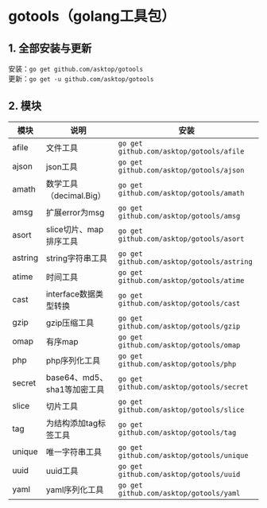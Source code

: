 # gotools（golang工具包）

## 1. 全部安装与更新

安装：`go get github.com/asktop/gotools`  
更新：`go get -u github.com/asktop/gotools`

## 2. 模块
| 模块 | 说明 | 安装 |
| --- | --- | --- |
|afile|文件工具|`go get github.com/asktop/gotools/afile`|
|ajson|json工具|`go get github.com/asktop/gotools/ajson`|
|amath|数学工具（decimal.Big）|`go get github.com/asktop/gotools/amath`|
|amsg|扩展error为msg|`go get github.com/asktop/gotools/amsg`|
|asort|slice切片、map排序工具|`go get github.com/asktop/gotools/asort`|
|astring|string字符串工具|`go get github.com/asktop/gotools/astring`|
|atime|时间工具|`go get github.com/asktop/gotools/atime`|
|cast|interface数据类型转换|`go get github.com/asktop/gotools/cast`|
|gzip|gzip压缩工具|`go get github.com/asktop/gotools/gzip`|
|omap|有序map|`go get github.com/asktop/gotools/omap`|
|php|php序列化工具|`go get github.com/asktop/gotools/php`|
|secret|base64、md5、sha1等加密工具|`go get github.com/asktop/gotools/secret`|
|slice|切片工具|`go get github.com/asktop/gotools/slice`|
|tag|为结构添加tag标签工具|`go get github.com/asktop/gotools/tag`|
|unique|唯一字符串工具|`go get github.com/asktop/gotools/unique`|
|uuid|uuid工具|`go get github.com/asktop/gotools/uuid`|
|yaml|yaml序列化工具|`go get github.com/asktop/gotools/yaml`|
